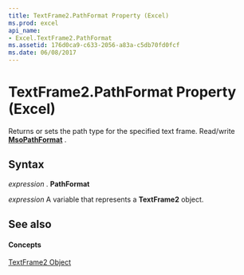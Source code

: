 ```yaml
---
title: TextFrame2.PathFormat Property (Excel)
ms.prod: excel
api_name:
- Excel.TextFrame2.PathFormat
ms.assetid: 176d0ca9-c633-2056-a83a-c5db70fd0fcf
ms.date: 06/08/2017
---
```



# TextFrame2.PathFormat Property (Excel)

Returns or sets the path type for the specified text frame. Read/write **[MsoPathFormat](http://msdn.microsoft.com/library/744f8ecf-7a08-4bd3-eb8d-1dde193d71b4%28Office.15%29.aspx)** .


## Syntax

 _expression_ . **PathFormat**

 _expression_ A variable that represents a **TextFrame2** object.


## See also


#### Concepts


[TextFrame2 Object](textframe2-object-excel.md)

